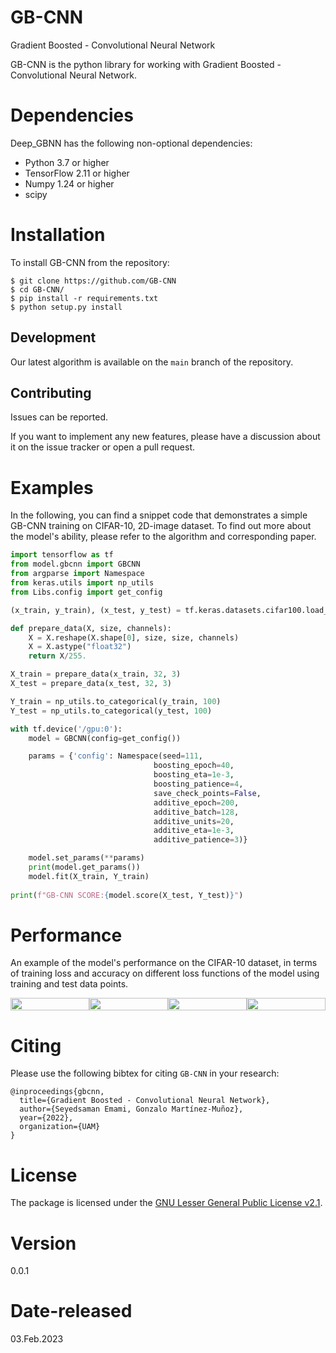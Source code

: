 # GB-CNN

Gradient Boosted - Convolutional Neural Network

GB-CNN is the python library for working with Gradient Boosted - Convolutional Neural Network.

# Dependencies

Deep_GBNN has the following non-optional dependencies:

- Python 3.7 or higher
- TensorFlow 2.11 or higher
- Numpy 1.24 or higher
- scipy

Installation
============

To install GB-CNN from the repository:

```
$ git clone https://github.com/GB-CNN
$ cd GB-CNN/
$ pip install -r requirements.txt
$ python setup.py install
```

Development
-----------

Our latest algorithm is available on the `main` branch of the repository.

Contributing
------------

Issues can be reported.

If you want to implement any new features, please have a discussion about it on the issue tracker or open a pull request.

Examples
========

In the following, you can find a snippet code that demonstrates a simple GB-CNN training on CIFAR-10, 2D-image dataset. To find out more about the model's ability, please refer to the algorithm and corresponding paper.

```python
import tensorflow as tf
from model.gbcnn import GBCNN
from argparse import Namespace
from keras.utils import np_utils
from Libs.config import get_config

(x_train, y_train), (x_test, y_test) = tf.keras.datasets.cifar100.load_data()

def prepare_data(X, size, channels):
    X = X.reshape(X.shape[0], size, size, channels)
    X = X.astype("float32")
    return X/255.

X_train = prepare_data(x_train, 32, 3)
X_test = prepare_data(x_test, 32, 3)

Y_train = np_utils.to_categorical(y_train, 100)
Y_test = np_utils.to_categorical(y_test, 100)

with tf.device('/gpu:0'):
    model = GBCNN(config=get_config())

    params = {'config': Namespace(seed=111,
                                boosting_epoch=40,
                                boosting_eta=1e-3,
                                boosting_patience=4,
                                save_check_points=False,
                                additive_epoch=200,
                                additive_batch=128,
                                additive_units=20,
                                additive_eta=1e-3,
                                additive_patience=3)}

    model.set_params(**params)
    print(model.get_params())
    model.fit(X_train, Y_train)
  
print(f"GB-CNN SCORE:{model.score(X_test, Y_test)}")
```

# Performance

An example of the model's performance on the CIFAR-10 dataset, in terms of training loss and accuracy on different loss functions of the model using training and test data points.

<div style="display: flex; flex-wrap: wrap; width: 100%;">
  <div style="flex: 1; max-width: 50%;">
    <img src="https://raw.githubusercontent.com/samanemami/GB-CNN/main/doc/acc_GB-CNN.png?token=GHSAT0AAAAAAB6A7QRIXO2OOIDK3XSBQAYQY7IWWPQ" style="width: 100%;">
  </div>
  <div style="flex: 1; max-width: 50%;">
    <img src="https://raw.githubusercontent.com/samanemami/GB-CNN/main/doc/loss-additive_GB-CNN.png?token=GHSAT0AAAAAAB6A7QRJEQT67IVKULJKWT6IY7IWWRA" style="width: 100%;">
  </div>
  <div style="flex: 1; max-width: 50%;">
    <img src="https://raw.githubusercontent.com/samanemami/GB-CNN/main/doc/loss_GB-CNN.png?token=GHSAT0AAAAAAB6A7QRJBO7C3TS2LAIDQ6UIY7IWWSQ" style="width: 100%;">
  </div>
  <div style="flex: 1; max-width: 50%;">
    <img src="https://raw.githubusercontent.com/samanemami/GB-CNN/main/doc/val_loss-additive_GB-CNN.png?token=GHSAT0AAAAAAB6A7QRJJKHJCD7TCB3PH4WKY7IWWUA" style="width: 100%;">
  </div>
</div>


# Citing

Please use the following bibtex for citing `GB-CNN` in your research:

```
@inproceedings{gbcnn,
  title={Gradient Boosted - Convolutional Neural Network},
  author={Seyedsaman Emami, Gonzalo Martínez-Muñoz},
  year={2022},
  organization={UAM}
}
```

License
=======

The package is licensed under the [GNU Lesser General Public License v2.1](https://github.com/GAA-UAM/GBNN/blob/main/LICENSE).

# Version

0.0.1

# Date-released

03.Feb.2023
